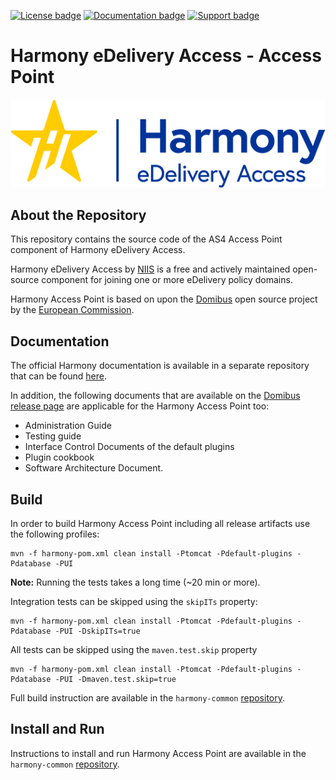
[![License badge](https://img.shields.io/badge/license-EUPL-blue.svg)](License.md)
[![Documentation badge](https://img.shields.io/badge/docs-latest-brightgreen.svg)](https://github.com/nordic-institute/harmony-common/tree/harmony-develop/doc)
[![Support badge]( https://img.shields.io/badge/support-sof-yellowgreen.svg)](https://edelivery.digital/contact)

# Harmony eDelivery Access - Access Point

![Harmony eDelivery Access logo](harmony-logo.png)

## About the Repository

This repository contains the source code of the AS4 Access Point component of Harmony eDelivery Access. 

Harmony eDelivery Access by [NIIS](https://niis.org) is a free and actively maintained open-source component for joining one or more eDelivery policy domains.

Harmony Access Point is based on upon the [Domibus](https://ec.europa.eu/cefdigital/code/projects/EDELIVERY/repos/domibus/) open source project by the [European Commission](https://ec.europa.eu/). 

## Documentation

The official Harmony documentation is available in a separate repository that can be found [here](https://github.com/nordic-institute/harmony-common/).

In addition, the following documents that are available on the [Domibus release page](https://ec.europa.eu/cefdigital/wiki/display/CEFDIGITAL/Domibus) are applicable for the Harmony Access Point too:

 * Administration Guide 
 * Testing guide
 * Interface Control Documents of the default plugins
 * Plugin cookbook 
 * Software Architecture Document.

## Build

In order to build Harmony Access Point including all release artifacts use the following profiles:

    mvn -f harmony-pom.xml clean install -Ptomcat -Pdefault-plugins -Pdatabase -PUI 

**Note:** Running the tests takes a long time (~20 min or more).

Integration tests can be skipped using the `skipITs` property:

    mvn -f harmony-pom.xml clean install -Ptomcat -Pdefault-plugins -Pdatabase -PUI -DskipITs=true

All tests can be skipped using the `maven.test.skip` property

    mvn -f harmony-pom.xml clean install -Ptomcat -Pdefault-plugins -Pdatabase -PUI -Dmaven.test.skip=true

Full build instruction are available in the `harmony-common` [repository]([here](https://github.com/nordic-institute/harmony-common/)).

## Install and Run

Instructions to install and run Harmony Access Point are available in the `harmony-common` [repository]([here](https://github.com/nordic-institute/harmony-common/)).